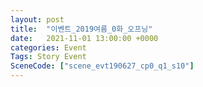 ```yaml
---
layout: post
title:  "이벤트_2019여름_0화_오프닝"
date:   2021-11-01 13:00:00 +0000
categories: Event
Tags: Story Event
SceneCode: ["scene_evt190627_cp0_q1_s10"]
---
```

